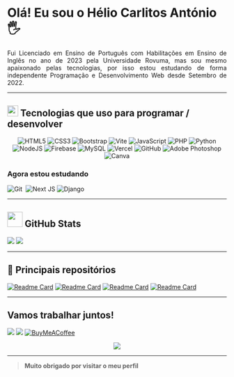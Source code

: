# Olá! Eu sou o Hélio Carlitos António🖐️

<p align='justify'>
  Fui Licenciado em Ensino de Português com Habilitações em Ensino de Inglês no ano de 2023 pela Universidade Rovuma, mas sou mesmo apaixonado pelas tecnologias, por isso estou estudando de forma independente Programação e Desenvolvimento Web desde Setembro de 2022.
</p>

<hr>

## <img src="https://media2.giphy.com/media/QssGEmpkyEOhBCb7e1/giphy.gif?cid=ecf05e47a0n3gi1bfqntqmob8g9aid1oyj2wr3ds3mg700bl&rid=giphy.gif" width ="25">  Tecnologias que uso para programar / desenvolver
<div align='center'>

  ![HTML5](https://img.shields.io/badge/html5-%23E34F26.svg?style=for-the-badge&logo=html5&logoColor=white)
  ![CSS3](https://img.shields.io/badge/css3-%231572B6.svg?style=for-the-badge&logo=css3&logoColor=white)
  ![Bootstrap](https://img.shields.io/badge/bootstrap-%238511FA.svg?style=for-the-badge&logo=bootstrap&logoColor=white)
  ![Vite](https://img.shields.io/badge/vite-%23646CFF.svg?style=for-the-badge&logo=vite&logoColor=white)
  ![JavaScript](https://img.shields.io/badge/javascript-%23323330.svg?style=for-the-badge&logo=javascript&logoColor=%23F7DF1E)
  ![PHP](https://img.shields.io/badge/php-%23777BB4.svg?style=for-the-badge&logo=php&logoColor=white)
  ![Python](https://img.shields.io/badge/python-3670A0?style=for-the-badge&logo=python&logoColor=ffdd54)
  ![NodeJS](https://img.shields.io/badge/node.js-6DA55F?style=for-the-badge&logo=node.js&logoColor=white)
  ![Firebase](https://img.shields.io/badge/firebase-%23039BE5.svg?style=for-the-badge&logo=firebase)
  ![MySQL](https://img.shields.io/badge/mysql-4479A1.svg?style=for-the-badge&logo=mysql&logoColor=white)
  ![Vercel](https://img.shields.io/badge/vercel-%23000000.svg?style=for-the-badge&logo=vercel&logoColor=white)
  ![GitHub](https://img.shields.io/badge/github-%23121011.svg?style=for-the-badge&logo=github&logoColor=white)
  ![Adobe Photoshop](https://img.shields.io/badge/adobe%20photoshop-%2331A8FF.svg?style=for-the-badge&logo=adobe%20photoshop&logoColor=white)
  ![Canva](https://img.shields.io/badge/Canva-%2300C4CC.svg?style=for-the-badge&logo=Canva&logoColor=white)

  <span align='left'>
    
  ### Agora estou estudando
    
  ![Git](https://img.shields.io/badge/GIT-E44C30?style=for-the-badge&logo=git&logoColor=white)&nbsp; 
  ![Next JS](https://img.shields.io/badge/Next-black?style=for-the-badge&logo=next.js&logoColor=white)
  ![Django](https://img.shields.io/badge/django-%23092E20.svg?style=for-the-badge&logo=django&logoColor=white)
    
  </span>
  
</div>

<hr>

<div>

  ## <img src="https://media.giphy.com/media/iY8CRBdQXODJSCERIr/giphy.gif" width="35"> GitHub Stats
  ![](https://github-readme-stats.vercel.app/api?username=heliocarlitos&theme=dark&hide_border=false&include_all_commits=true&count_private=true&card_width=90)
  ![](https://github-readme-streak-stats.herokuapp.com/?user=heliocarlitos&theme=dark&hide_border=false)
  <!--![](https://github-readme-stats.vercel.app/api/top-langs/?username=heliocarlitos&theme=dark&hide_border=true&include_all_commits=false&count_private=false&layout=compact)-->

</div>

<hr>

## 📁 Principais repositórios

<div align='left'>

[![Readme Card](https://github-readme-stats.vercel.app/api/pin/?username=heliocarlitos&repo=projecto-huta&theme=dark&hide_border=false&card_width=100)](https://github.com/heliocarlitos/html-css-js)
[![Readme Card](https://github-readme-stats.vercel.app/api/pin/?username=heliocarlitos&repo=Dicas-de-Programa-o-Web&theme=dark&hide_border=false&card_width=100)](https://github.com/heliocarlitos/Dicas-de-Programa-o-Web)
[![Readme Card](https://github-readme-stats.vercel.app/api/pin/?username=heliocarlitos&repo=formatacao-e-sintaxe-basica-do-github&theme=dark&hide_border=false&card_width=100)](https://github.com/heliocarlitos/formatacao-e-sintaxe-basica-do-github)
[![Readme Card](https://github-readme-stats.vercel.app/api/pin/?username=heliocarlitos&repo=Projectos-em-Python&theme=dark&hide_border=false&card_width=100)](https://github.com/heliocarlitos/Projectos-em-Python)

</div>

<hr>

## Vamos trabalhar juntos!

<a href="mailto:heliocarlitosantonio@gmail.com" target="_blank"><img src='https://img.shields.io/badge/Gmail-D14836?style=for-the-badge&logo=gmail&logoColor=fff'/></a>
<a href="https://wa.me/258848242471?text=Ol%C3%A1%20*H%C3%A9lio%20Carlitos*%2C%20eu%20sou%20%5BSeu%20Nome%20Completo%5D%2C%20peguei%20seu%20contacto%20no%20seu%20README%20do%20GitHub%2C%20eu%20gostaria%20de%20" target="_blank"><img src='https://img.shields.io/badge/WhatsApp-25D366?style=for-the-badge&logo=whatsapp&logoColor=fff'/></a>
[![BuyMeACoffee](https://img.shields.io/badge/Buy%20Me%20a%20Coffee-ffdd00?style=for-the-badge&logo=buy-me-a-coffee&logoColor=black)](https://buymeacoffee.com/heliocarlitosantonio) 

<div align='center'>
  
  ![](https://komarev.com/ghpvc/?username=heliocarlitos&color=grey&style=for-the-badge&label=VISUALIZAÇÕES&abbreviated=true)
  
</div>

<hr>

> **Muito obrigado por visitar o meu perfil**

